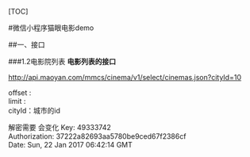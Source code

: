 
[TOC]

#微信小程序猫眼电影demo

##一、接口

###1.2电影院列表
**电影列表的接口**

http://api.maoyan.com/mmcs/cinema/v1/select/cinemas.json?cityId=10

offset :     
limit :   
cityId：城市的id

解密需要  会变化
Key: 49333742     
Authorization: 37222a82693aa5780be9ced67f2386cf       
Date: Sun, 22 Jan 2017 06:42:14 GMT     